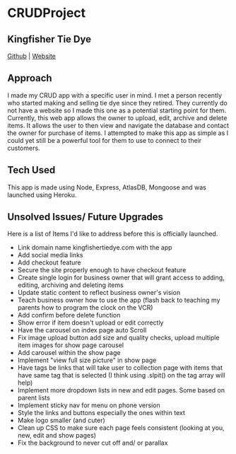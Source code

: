 # CRUDProject
## Kingfisher Tie Dye
[Github](https://github.com/IntuitiveHarmony/CRUDProject)  |  [Website](https://enigmatic-peak-99507.herokuapp.com/archives)

## Approach
I made my CRUD app with a specific user in mind.  I met a person recently who started making and selling tie dye since they retired.  They currently do not have a website so I made this one as a potential starting point for them.  Currently, this web app allows the owner to upload, edit, archive and delete items.  It allows the user to then view and navigate the database and contact the owner for purchase of items. I attempted to make this app as simple as I could yet still be a powerful tool for them to use to connect to their customers.

## Tech Used
This app is made using Node, Express, AtlasDB, Mongoose and was launched using Heroku.

## Unsolved Issues/ Future Upgrades
Here is a list of Items I'd like to address before this is officially launched.
- Link domain name kingfishertiedye.com with the app
- Add social media links
- Add checkout feature
- Secure the site properly enough to have checkout feature
- Create single login for business owner that will grant access to adding, editing, archiving and deleting items
- Update static content to reflect business owner's vision
- Teach business owner how to use the app (flash back to teaching my parents how to program the clock on the VCR)
- Add confirm before delete function
- Show error if item doesn't upload or edit correctly
- Have the carousel on index page auto Scroll
- Fix image upload button add size and quality checks, upload multiple item images for show page carousel
- Add carousel within the show page
- Implement "view full size picture" in show page
- Have tags be links that will take user to collection page with items that have same tag that is selected  (I think using .slpit() on the tag array will help)
- Implement more dropdown lists in new and edit pages. Some based on parent lists
- Implement sticky nav for menu on phone version
- Style the links and buttons especially the ones within text
- Make logo smaller (and cuter)
- Clean up CSS to make sure each page feels consistent (looking at you, new, edit and show pages)
- Fix the background to never cut off and/ or parallax
